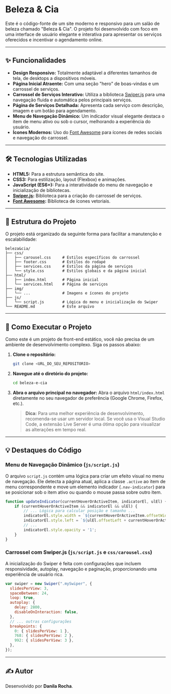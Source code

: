 # Beleza & Cia

Este é o código-fonte de um site moderno e responsivo para um salão de beleza chamado "Beleza & Cia". O projeto foi desenvolvido com foco em uma interface de usuário elegante e interativa para apresentar os serviços oferecidos e incentivar o agendamento online.

---

## ✨ Funcionalidades

*   **Design Responsivo:** Totalmente adaptável a diferentes tamanhos de tela, de desktops a dispositivos móveis.
*   **Página Inicial Atraente:** Com uma seção "hero" de boas-vindas e um carrossel de serviços.
*   **Carrossel de Serviços Interativo:** Utiliza a biblioteca [Swiper.js](https://swiperjs.com/) para uma navegação fluida e automática pelos principais serviços.
*   **Página de Serviços Detalhada:** Apresenta cada serviço com descrição, imagem e um botão para agendamento.
*   **Menu de Navegação Dinâmico:** Um indicador visual elegante destaca o item de menu ativo ou sob o cursor, melhorando a experiência do usuário.
*   **Ícones Modernos:** Uso do [Font Awesome](https://fontawesome.com/) para ícones de redes sociais e navegação do carrossel.

---

## 🛠️ Tecnologias Utilizadas

*   **HTML5:** Para a estrutura semântica do site.
*   **CSS3:** Para estilização, layout (Flexbox) e animações.
*   **JavaScript (ES6+):** Para a interatividade do menu de navegação e inicialização de bibliotecas.
*   **[Swiper.js](https://swiperjs.com/):** Biblioteca para a criação do carrossel de serviços.
*   **[Font Awesome](https://fontawesome.com/):** Biblioteca de ícones vetoriais.

---

## 📂 Estrutura do Projeto

O projeto está organizado da seguinte forma para facilitar a manutenção e escalabilidade:

```
beleza&cia/
├── css/
│   ├── carousel.css     # Estilos específicos do carrossel
│   ├── footer.css       # Estilos do rodapé
│   ├── services.css     # Estilos da página de serviços
│   └── style.css        # Estilos globais e da página inicial
├── html/
│   ├── index.html       # Página inicial
│   └── services.html    # Página de serviços
├── img/
│   └── ...              # Imagens e ícones do projeto
├── js/
│   └── script.js        # Lógica do menu e inicialização do Swiper
└── README.md            # Este arquivo
```

---

## 🚀 Como Executar o Projeto

Como este é um projeto de front-end estático, você não precisa de um ambiente de desenvolvimento complexo. Siga os passos abaixo:

1.  **Clone o repositório:**
    ```bash
    git clone <URL_DO_SEU_REPOSITORIO>
    ```

2.  **Navegue até o diretório do projeto:**
    ```bash
    cd beleza-e-cia
    ```

3.  **Abra o arquivo principal no navegador:**
    Abra o arquivo `html/index.html` diretamente no seu navegador de preferência (Google Chrome, Firefox, etc.).

    > **Dica:** Para uma melhor experiência de desenvolvimento, recomenda-se usar um servidor local. Se você usa o Visual Studio Code, a extensão Live Server é uma ótima opção para visualizar as alterações em tempo real.

---

## 💡 Destaques do Código

### Menu de Navegação Dinâmico (`js/script.js`)

O arquivo `script.js` contém uma lógica para criar um efeito visual no menu de navegação. Ele detecta a página atual, aplica a classe `.active` ao item de menu correspondente e move um elemento indicador (`.nav-indicator`) para se posicionar sob o item ativo ou quando o mouse passa sobre outro item.

```javascript
function updateIndicator(currentHoverOrActiveItem, indicatorEl, ulEl) {
    if (currentHoverOrActiveItem && indicatorEl && ulEl) {
        // ... Lógica para calcular posição e tamanho ...
        indicatorEl.style.width = `${currentHoverOrActiveItem.offsetWidth + paddingX}px`;
        indicatorEl.style.left = `${ulEl.offsetLeft + currentHoverOrActiveItem.offsetLeft - (paddingX / 2)}px`;
        // ...
        indicatorEl.style.opacity = '1';
    }
}
```

### Carrossel com Swiper.js (`js/script.js` e `css/carousel.css`)

A inicialização do Swiper é feita com configurações que incluem responsividade, autoplay, navegação e paginação, proporcionando uma experiência de usuário rica.

```javascript
var swiper = new Swiper(".mySwiper", {
  slidesPerView: 3,
  spaceBetween: 24,
  loop: true,
  autoplay: {
    delay: 2800,
    disableOnInteraction: false,
  },
  // ... outras configurações
  breakpoints: {
    0: { slidesPerView: 1 },
    768: { slidesPerView: 2 },
    992: { slidesPerView: 3 },
  },
});
```

---

## ✍️ Autor

Desenvolvido por **Danila Rocha**.